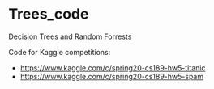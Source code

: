 # Trees_code
 Decision Trees and Random Forrests

 Code for Kaggle competitions:
 * https://www.kaggle.com/c/spring20-cs189-hw5-titanic
 * https://www.kaggle.com/c/spring20-cs189-hw5-spam
